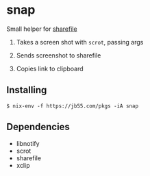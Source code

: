 
# snap

Small helper for [sharefile](https://github.com/jb55/sharefile)

  1. Takes a screen shot with `scrot`, passing args

  2. Sends screenshot to sharefile

  3. Copies link to clipboard

## Installing

    $ nix-env -f https://jb55.com/pkgs -iA snap

## Dependencies

* libnotify
* scrot
* sharefile
* xclip
